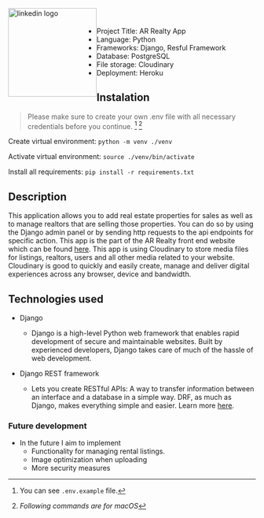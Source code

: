 <a href="https://www.linkedin.com/in/almir-redzematovic-05b734201/" style="outline: none;"><img src="https://res.cloudinary.com/iamalmiir/image/upload/v1655748669/Linkedin-logo-png_ufs32u.png" alt="linkedin logo" style="float: left; margin-top: 10px;width: 180px;"/></a>
<br />
<br />

- Project Title: AR Realty App
- Language: Python
- Frameworks: Django, Resful Framework
- Database: PostgreSQL
- File storage: Cloudinary
- Deployment: Heroku

## Instalation

> Please make sure to create your own .env file with all necessary credentials before you continue. [^1] [^2]

[^1]: You can see `.env.example` file.
[^2]: _Following commands are for macOS_

Create virtual environment: `python -m venv ./venv`

Activate virtual environment: `source ./venv/bin/activate`

Install all requirements: `pip install -r requirements.txt`

## Description

This application allows you to add real estate properties for sales as well as to manage realtors that are selling those properties. You can do so by using the Django admin panel or by sending http requests to the api endpoints for specific action. This app is the part of the AR Realty front end website which can be found [here](https://ar-realty-client.vercel.app/). This app is using Cloudinary to store media files for listings, realtors, users and all other media related to your website. Cloudinary is good to quickly and easily create, manage and deliver digital experiences across any browser, device and bandwidth.

## Technologies used

- Django
  - Django is a high-level Python web framework that enables rapid development of secure and maintainable websites. Built by experienced developers, Django takes care of much of the hassle of web development.
- Django REST framework

  - Lets you create RESTful APIs: A way to transfer information between an interface and a database in a simple way. DRF, as much as Django, makes everything simple and easier. Learn more [here](https://www.django-rest-framework.org/).

### Future development

- In the future I aim to implement
  - Functionality for managing rental listings.
  - Image optimization when uploading
  - More security measures

